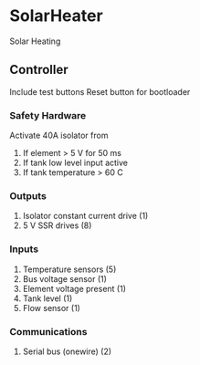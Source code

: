 # SolarHeater
Solar Heating

## Controller

Include test buttons
Reset button for bootloader

### Safety Hardware
Activate 40A isolator from
1. If element > 5 V for 50 ms
2. If tank low level input active
3. If tank temperature > 60 C

### Outputs
1. Isolator constant current drive (1)
2. 5 V SSR drives (8)

### Inputs
1. Temperature sensors (5)
2. Bus voltage sensor (1)
4. Element voltage present (1)
5. Tank level (1)
6. Flow sensor (1)


### Communications
1. Serial bus (onewire) (2)

